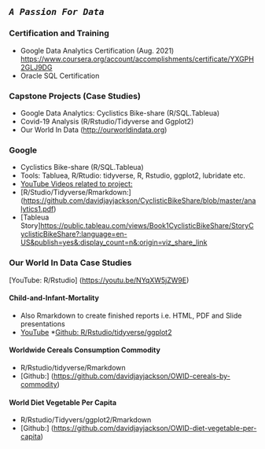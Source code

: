 ## *`A Passion For Data`*

### Certification and Training
* Google Data Analytics Certification    (Aug. 2021)
    https://www.coursera.org/account/accomplishments/certificate/YXGPH2GLJ9DG
* Oracle SQL Certification

### Capstone Projects (Case Studies)
* Google Data Analytics: Cyclistics Bike-share (R/SQL.Tableua)
*  Covid-19 Analysis (R/Rstudio/Tidyverse and Ggplot2)
*  Our World In Data (http://ourworldindata.org)

### Google 
* Cyclistics Bike-share (R/SQL.Tableua)
* Tools: Tabluea, R/Rtudio: tidyverse, R, Rstudio, ggplot2, lubridate etc.
* [YouTube Videos related to project:](https://youtube.com/playlist?list=PLnBliEe9L853Rrts3QKXzf-RL49uuTa57)
* [R/Studio/Tidyverse/Rmarkdown:] (https://github.com/davidjayjackson/CyclisticBikeShare/blob/master/analytics1.pdf)
* [Tableua Story]https://public.tableau.com/views/Book1CyclisticBikeShare/StoryCyclisticBikeShare?:language=en-US&publish=yes&:display_count=n&:origin=viz_share_link

### Our World In Data Case Studies
[YouTube: R/Rstudio] (https://youtu.be/NYqXW5jZW9E)
#### Child-and-Infant-Mortality
* Also Rmarkdown to create finished reports i.e. HTML, PDF and Slide presentations
* [YouTube](https://www.youtube.com/watch?v=NYqXW5jZW9E&list=PLnBliEe9L851D687E7u_seIQYCJUcJYHV)
*[Github: R/Rstudio/tidyverse/ggplot2](https://github.com/davidjayjackson/OWID-Child-and-Infant-Mortality)

#### Worldwide Cereals Consumption Commodity
* R/Rstudio/tidyverse/Rmarkdown
* [Github:] (https://github.com/davidjayjackson/OWID-cereals-by-commodity)

#### World Diet Vegetable Per Capita
* R/Rstudio/Tidyvers/ggplot2/Rmarkdown
* [Github:] (https://github.com/davidjayjackson/OWID-diet-vegetable-per-capita)


